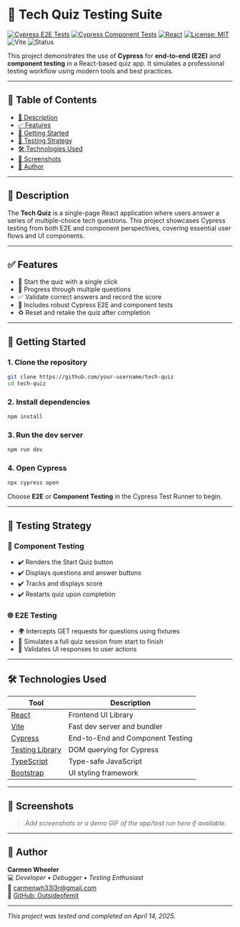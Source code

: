 # 🧪 Tech Quiz Testing Suite

[![Cypress E2E Tests](https://img.shields.io/badge/Cypress-E2E-green?logo=cypress)](https://docs.cypress.io)
[![Cypress Component Tests](https://img.shields.io/badge/Cypress-Component-blue?logo=cypress)](https://docs.cypress.io/guides/component-testing/introduction)
[![React](https://img.shields.io/badge/React-18-61dafb?logo=react)](https://react.dev/)
[![License: MIT](https://img.shields.io/badge/License-MIT-yellow.svg)](https://opensource.org/licenses/MIT)
![Vite](https://img.shields.io/badge/Vite-5.0-purple?logo=vite)
![Status](https://img.shields.io/badge/Status-Tested-brightgreen)

This project demonstrates the use of **Cypress** for **end-to-end (E2E)** and **component testing** in a React-based quiz app. It simulates a professional testing workflow using modern tools and best practices.

---

## 📂 Table of Contents

- [📖 Description](#-description)
- [✅ Features](#-features)
- [🚀 Getting Started](#-getting-started)
- [🔬 Testing Strategy](#-testing-strategy)
- [🛠 Technologies Used](#-technologies-used)
- [📸 Screenshots](#-screenshots)
- [🧠 Author](#-author)

---

## 📖 Description

The **Tech Quiz** is a single-page React application where users answer a series of multiple-choice tech questions. This project showcases Cypress testing from both E2E and component perspectives, covering essential user flows and UI components.

---

## ✅ Features

- 🎯 Start the quiz with a single click
- 🔄 Progress through multiple questions
- ✅ Validate correct answers and record the score
- 🧪 Includes robust Cypress E2E and component tests
- ♻️ Reset and retake the quiz after completion

---

## 🚀 Getting Started

### 1. Clone the repository

```bash
git clone https://github.com/your-username/tech-quiz
cd tech-quiz
```

### 2. Install dependencies

```bash
npm install
```

### 3. Run the dev server

```bash
npm run dev
```

### 4. Open Cypress

```bash
npx cypress open
```

Choose **E2E** or **Component Testing** in the Cypress Test Runner to begin.

---

## 🔬 Testing Strategy

### 🧩 Component Testing

- ✔️ Renders the Start Quiz button
- ✔️ Displays questions and answer buttons
- ✔️ Tracks and displays score
- ✔️ Restarts quiz upon completion

### 🌐 E2E Testing

- 🌍 Intercepts GET requests for questions using fixtures
- 🧭 Simulates a full quiz session from start to finish
- 🧪 Validates UI responses to user actions

---

## 🛠 Technologies Used

| Tool | Description |
|------|-------------|
| [React](https://reactjs.org/) | Frontend UI Library |
| [Vite](https://vitejs.dev/) | Fast dev server and bundler |
| [Cypress](https://www.cypress.io/) | End-to-End and Component Testing |
| [Testing Library](https://testing-library.com/docs/cypress-testing-library/intro/) | DOM querying for Cypress |
| [TypeScript](https://www.typescriptlang.org/) | Type-safe JavaScript |
| [Bootstrap](https://getbootstrap.com/) | UI styling framework |

---

## 📸 Screenshots

> _Add screenshots or a demo GIF of the app/test run here if available._

---

## 🧠 Author

**Carmen Wheeler**  
💻 _Developer • Debugger • Testing Enthusiast_  
📧 carmenwh33l3r@gmail.com  
🔗 [GitHub: Outsideofemit](https://github.com/Outsideofemit)

---

_This project was tested and completed on April 14, 2025._